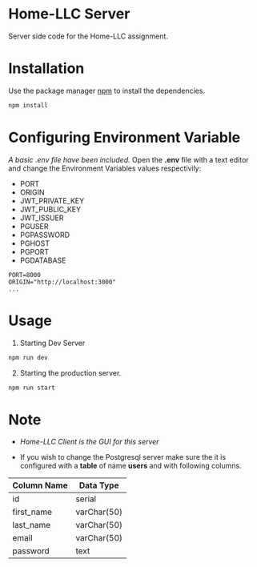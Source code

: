 # Home-LLC Server

Server side code for the Home-LLC assignment.

# Installation

Use the package manager [npm](https://docs.npmjs.com/downloading-and-installing-node-js-and-npm) to install the dependencies.

```bash
npm install
```

# Configuring Environment Variable

_A basic .env file have been included._
Open the **.env** file with a text editor and change the Environment Variables values respectivily:

- PORT
- ORIGIN
- JWT_PRIVATE_KEY
- JWT_PUBLIC_KEY
- JWT_ISSUER
- PGUSER
- PGPASSWORD
- PGHOST
- PGPORT
- PGDATABASE

```
PORT=8000
ORIGIN="http://localhost:3000"
...
```

# Usage

1. Starting Dev Server

```bash
npm run dev
```

2. Starting the production server.

```bash
npm run start
```

# Note

- _Home-LLC Client is the GUI for this server_

* If you wish to change the Postgresql server make sure the it is configured with a **table** of name **users** and with following columns.

| Column Name | Data Type   |
| ----------- | ----------- |
| id          | serial      |
| first_name  | varChar(50) |
| last_name   | varChar(50) |
| email       | varChar(50) |
| password    | text        |

